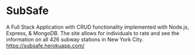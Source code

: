 # SubSafe
A Full Stack Application with CRUD functionality implemented with Node.js, Express, &amp; MongoDB. The site allows for individuals to rate and see the information on all 426 subway stations in New York City.
https://subsafe.herokuapp.com/
